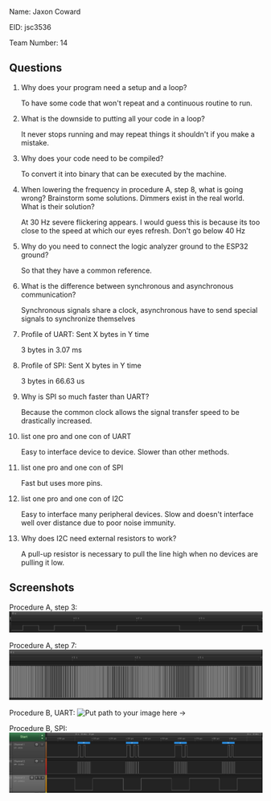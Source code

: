 Name: Jaxon Coward

EID: jsc3536

Team Number: 14

## Questions

1. Why does your program need a setup and a loop?

    To have some code that won't repeat and a continuous routine to run.

2. What is the downside to putting all your code in a loop?

    It never stops running and may repeat things it shouldn't if you make a mistake.

3. Why does your code need to be compiled?

    To convert it into binary that can be executed by the machine.

4. When lowering the frequency in procedure A, step 8, what is going wrong? Brainstorm some solutions. Dimmers exist in the real world. What is their solution?

    At 30 Hz severe flickering appears. I would guess this is because its too close to the speed at which our eyes refresh. Don't go below 40 Hz

5. Why do you need to connect the logic analyzer ground to the ESP32 ground?

    So that they have a common reference.

6. What is the difference between synchronous and asynchronous communication?

    Synchronous signals share a clock, asynchronous have to send special signals to synchronize themselves

7. Profile of UART: Sent X bytes in Y time

    3 bytes in 3.07 ms

8. Profile of SPI: Sent X bytes in Y time

    3 bytes in 66.63 us

9. Why is SPI so much faster than UART?

    Because the common clock allows the signal transfer speed to be drastically increased.

10. list one pro and one con of UART

    Easy to interface device to device. Slower than other methods.

11. list one pro and one con of SPI

    Fast but uses more pins.

12. list one pro and one con of I2C

    Easy to interface many peripheral devices. Slow and doesn't interface well over distance due to poor noise immunity.

13. Why does I2C need external resistors to work?

    A pull-up resistor is necessary to pull the line high when no devices are pulling it low.

## Screenshots

Procedure A, step 3:
![Put path to your image here ->](img/Blinking.jpg)

Procedure A, step 7:
![Put path to your image here ->](img/Dimming.jpg)

Procedure B, UART:
![Put path to your image here ->](imgUART.jpg)

Procedure B, SPI:
![Put path to your image here ->](img/SPI.jpg)
